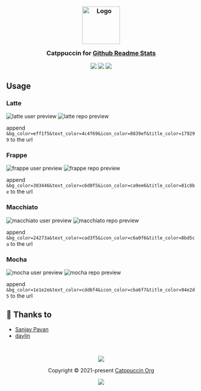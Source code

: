 <h3 align="center">
	<img src="https://raw.githubusercontent.com/catppuccin/catppuccin/main/assets/logos/exports/1544x1544_circle.png" width="100" alt="Logo"/><br/>
	<img src="https://raw.githubusercontent.com/catppuccin/catppuccin/main/assets/misc/transparent.png" height="30" width="0px"/>
	Catppuccin for <a href="https://github.com/anuraghazra/github-readme-stats">Github Readme Stats</a>
	<img src="https://raw.githubusercontent.com/catppuccin/catppuccin/main/assets/misc/transparent.png" height="30" width="0px"/>
</h3>

<p align="center">
	<a href="https://github.com/catppuccin/github-readme-stats/stargazers"><img src="https://img.shields.io/github/stars/catppuccin/github-readme-stats?colorA=363a4f&colorB=b7bdf8&style=for-the-badge"></a>
	<a href="https://github.com/catppuccin/github-readme-stats/issues"><img src="https://img.shields.io/github/issues/catppuccin/github-readme-stats?colorA=363a4f&colorB=f5a97f&style=for-the-badge"></a>
	<a href="https://github.com/catppuccin/github-readme-stats/contributors"><img src="https://img.shields.io/github/contributors/catppuccin/github-readme-stats?colorA=363a4f&colorB=a6da95&style=for-the-badge"></a>
</p>

## Usage

### Latte

![latte user preview](https://github-readme-stats.vercel.app/api?username=Pocco81&show_icons=true&bg_color=eff1f5&text_color=4c4f69&icon_color=8839ef&title_color=179299)
![latte repo preview](https://github-readme-stats.vercel.app/api/pin/?username=catppuccin&repo=catppuccin&bg_color=eff1f5&text_color=4c4f69&icon_color=8839ef&title_color=179299)

append `&bg_color=eff1f5&text_color=4c4f69&icon_color=8839ef&title_color=179299` to the url

### Frappe

![frappe user preview](https://github-readme-stats.vercel.app/api?username=Pocco81&show_icons=true&bg_color=303446&text_color=c6d0f5&icon_color=ca9ee6&title_color=81c8be)
![frappe repo preview](https://github-readme-stats.vercel.app/api/pin/?username=catppuccin&repo=catppuccin&bg_color=303446&text_color=c6d0f5&icon_color=ca9ee6&title_color=81c8be)

append `&bg_color=303446&text_color=c6d0f5&icon_color=ca9ee6&title_color=81c8be` to the url

### Macchiato

![macchiato user preview](https://github-readme-stats.vercel.app/api?username=Pocco81&show_icons=true&bg_color=24273a&text_color=cad3f5&icon_color=c6a0f6&title_color=8bd5ca)
![macchiato repo preview](https://github-readme-stats.vercel.app/api/pin/?username=catppuccin&repo=catppuccin&bg_color=24273a&text_color=cad3f5&icon_color=c6a0f6&title_color=8bd5ca)

append `&bg_color=24273a&text_color=cad3f5&icon_color=c6a0f6&title_color=8bd5ca` to the url

### Mocha

![mocha user preview](https://github-readme-stats.vercel.app/api?username=Pocco81&show_icons=true&bg_color=1e1e2e&text_color=cdd6f4&icon_color=cba6f7&title_color=94e2d5)
![mocha repo preview](https://github-readme-stats.vercel.app/api/pin/?username=catppuccin&repo=catppuccin&bg_color=1e1e2e&text_color=cdd6f4&icon_color=cba6f7&title_color=94e2d5)

append `&bg_color=1e1e2e&text_color=cdd6f4&icon_color=cba6f7&title_color=94e2d5` to the url

## 💝 Thanks to

- [Sanjay Pavan](https://github.com/WitherCubes)
- [daylin](https://github.com/daylinmorgan)

&nbsp;

<p align="center"><img src="https://raw.githubusercontent.com/catppuccin/catppuccin/main/assets/footers/gray0_ctp_on_line.svg?sanitize=true" /></p>
<p align="center">Copyright &copy; 2021-present <a href="https://github.com/catppuccin" target="_blank">Catppuccin Org</a>
<p align="center"><a href="https://github.com/catppuccin/catppuccin/blob/main/LICENSE"><img src="https://img.shields.io/static/v1.svg?style=for-the-badge&label=License&message=MIT&logoColor=d9e0ee&colorA=363a4f&colorB=b7bdf8"/></a></p>
